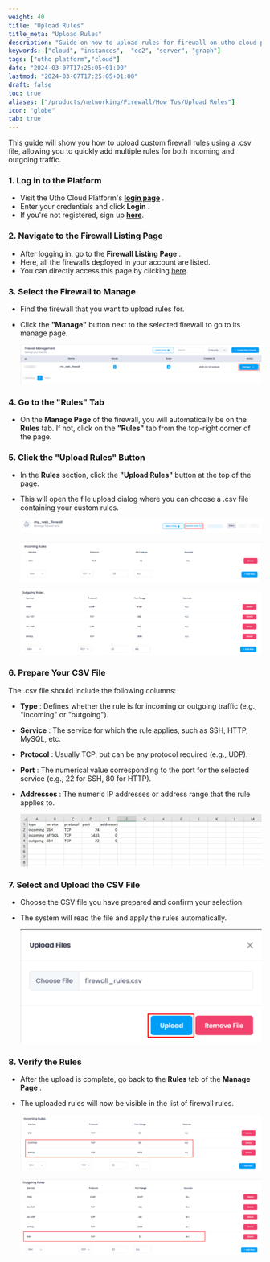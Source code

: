 ```yaml
---
weight: 40
title: "Upload Rules"
title_meta: "Upload Rules"
description: "Guide on how to upload rules for firewall on utho cloud platform"
keywords: ["cloud", "instances",  "ec2", "server", "graph"]
tags: ["utho platform","cloud"]
date: "2024-03-07T17:25:05+01:00"
lastmod: "2024-03-07T17:25:05+01:00"
draft: false
toc: true
aliases: ["/products/networking/Firewall/How Tos/Upload Rules"]
icon: "globe"
tab: true
---
```



This guide will show you how to upload custom firewall rules using a .csv file, allowing you to quickly add multiple rules for both incoming and outgoing traffic.

### **1. Log in to the Platform**

* Visit the Utho Cloud Platform's  **[login page](https://console.utho.com/login)** .
* Enter your credentials and click  **Login** .
* If you're not registered, sign up  **[here](https://console.utho.com/signup)**.

### **2. Navigate to the Firewall Listing Page**

* After logging in, go to the  **Firewall Listing Page** .
* Here, all the firewalls deployed in your account are listed.
* You can directly access this page by clicking [here](https://console.utho.com/firewall "Firewall Listing Page").

### **3. Select the Firewall to Manage**

* Find the firewall that you want to upload rules for.
* Click the **"Manage"** button next to the selected firewall to go to its manage page.

  ![1744023674640](image/index/1744023674640.png)

### **4. Go to the "Rules" Tab**

* On the **Manage Page** of the firewall, you will automatically be on the **Rules** tab. If not, click on the **"Rules"** tab from the top-right corner of the page.

### **5. Click the "Upload Rules" Button**

* In the **Rules** section, click the **"Upload Rules"** button at the top of the page.
* This will open the file upload dialog where you can choose a .csv file containing your custom rules.

  ![1744023752398](image/index/1744023752398.png)

  ![1744023887549](image/index/1744023887549.png)

  ![1744023910303](image/index/1744023910303.png)

### **6. Prepare Your CSV File**

The .csv file should include the following columns:

* **Type** : Defines whether the rule is for incoming or outgoing traffic (e.g., "incoming" or "outgoing").
* **Service** : The service for which the rule applies, such as SSH, HTTP, MySQL, etc.
* **Protocol** : Usually TCP, but can be any protocol required (e.g., UDP).
* **Port** : The numerical value corresponding to the port for the selected service (e.g., 22 for SSH, 80 for HTTP).
* **Addresses** : The numeric IP addresses or address range that the rule applies to.

  ![1744023786362](image/index/1744023786362.png)

### **7. Select and Upload the CSV File**

* Choose the CSV file you have prepared and confirm your selection.
* The system will read the file and apply the rules automatically.

  ![1744023988551](image/index/1744023988551.png)

### **8. Verify the Rules**

* After the upload is complete, go back to the **Rules** tab of the  **Manage Page** .
* The uploaded rules will now be visible in the list of firewall rules.

  ![1744024034595](image/index/1744024034595.png)

  ![1744024055847](image/index/1744024055847.png)
